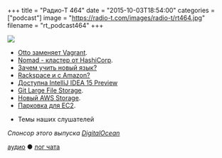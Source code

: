 +++
title = "Радио-Т 464"
date = "2015-10-03T18:54:00"
categories = ["podcast"]
image = "https://radio-t.com/images/radio-t/rt464.jpg"
filename = "rt_podcast464"
+++

![](https://radio-t.com/images/radio-t/rt464.jpg)

* [Otto заменяет Vagrant](https://www.ottoproject.io/intro/index.html).
* [Nomad - кластер от HashiCorp](https://hashicorp.com/blog/nomad.html).
* [Зачем учить новый язык?](http://www.webcodegeeks.com/web-development/learn-new-programming-language/)
* [Rackspace и с Amazon?](http://www.theregister.co.uk/2015/09/30/rackspace_amazon_sure_you_can_buy_their_cloud_from_us/)
* [Доступна IntelliJ IDEA 15 Preview](http://habrahabr.ru/company/JetBrains/blog/268117/)
* [Git Large File Storage](https://github.com/blog/2069-git-large-file-storage-v1-0).
* [Новый AWS Storage](https://aws.amazon.com/blogs/aws/aws-storage-update-new-lower-cost-s3-storage-option-glacier-price-reduction/).
* [Парковка для EC2](http://www.parkmycloud.com/2015/09/15/you-want-me-to-do-what-with-my-ec2-instances/).
- Темы наших слушателей

_Спонсор этого выпуска [DigitalOcean](https://www.digitalocean.com)_

[аудио](http://cdn.radio-t.com/rt_podcast464.mp3) ● [лог чата](http://chat.radio-t.com/logs/radio-t-464.html)
<audio src="http://cdn.radio-t.com/rt_podcast464.mp3" preload="none"></audio>